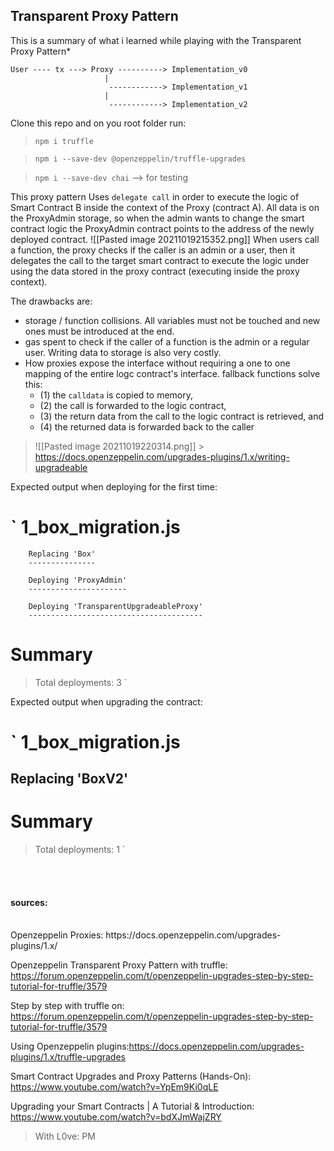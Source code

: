 ## Transparent Proxy Pattern

This is a summary of what i learned while playing with the Transparent Proxy Pattern\*

```
User ---- tx ---> Proxy ----------> Implementation_v0
                     |
                      ------------> Implementation_v1
                     |
                      ------------> Implementation_v2
```



Clone this repo and on you root folder run:
> ```npm i truffle```

> ```npm i --save-dev @openzeppelin/truffle-upgrades```

> ```npm i --save-dev chai``` --> for testing


This proxy pattern Uses `delegate call` in order to execute the logic of Smart Contract B inside the context of the Proxy (contract A). All data is on the ProxyAdmin storage, so when the admin wants to change the smart contract logic the ProxyAdmin contract points to the address of the newly deployed contract.
![[Pasted image 20211019215352.png]]
When users call a function, the proxy checks if the caller is an admin or a user, then it delegates the call to the target smart contract to execute the logic under using the data stored in the proxy contract (executing inside the proxy context).

The drawbacks are:

- storage / function collisions. All variables must not be touched and new ones must be introduced at the end.
- gas spent to check if the caller of a function is the admin or a regular user. Writing data to storage is also very costly.
- How proxies expose the interface without requiring a one to one mapping of the entire logc contract's interface. fallback functions solve this:
  - (1) the `calldata` is copied to memory,
  - (2) the call is forwarded to the logic contract,
  - (3) the return data from the call to the logic contract is retrieved, and
  - (4) the returned data is forwarded back to the caller

> ![[Pasted image 20211019220314.png]] > https://docs.openzeppelin.com/upgrades-plugins/1.x/writing-upgradeable

Expected output when deploying for the first time:

`
1_box_migration.js
==================

		Replacing 'Box'
		---------------

		Deploying 'ProxyAdmin'
		----------------------

		Deploying 'TransparentUpgradeableProxy'
		---------------------------------------

Summary
=======
> Total deployments:   3
`

Expected output when upgrading the contract:

`
1_box_migration.js
==================

   Replacing 'BoxV2'
   -----------------

Summary
=======
> Total deployments:   1
`

<br><br>
#### sources:
<br>
Openzeppelin Proxies: https://docs.openzeppelin.com/upgrades-plugins/1.x/

Openzeppelin Transparent Proxy Pattern with truffle: https://forum.openzeppelin.com/t/openzeppelin-upgrades-step-by-step-tutorial-for-truffle/3579

Step by step with truffle on: https://forum.openzeppelin.com/t/openzeppelin-upgrades-step-by-step-tutorial-for-truffle/3579

Using Openzeppelin plugins:https://docs.openzeppelin.com/upgrades-plugins/1.x/truffle-upgrades

Smart Contract Upgrades and Proxy Patterns (Hands-On): https://www.youtube.com/watch?v=YpEm9Ki0qLE

Upgrading your Smart Contracts | A Tutorial & Introduction: https://www.youtube.com/watch?v=bdXJmWajZRY

>With L0ve:
>PM
